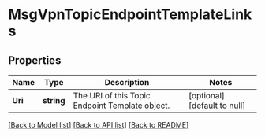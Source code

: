 # MsgVpnTopicEndpointTemplateLinks

## Properties
Name | Type | Description | Notes
------------ | ------------- | ------------- | -------------
**Uri** | **string** | The URI of this Topic Endpoint Template object. | [optional] [default to null]

[[Back to Model list]](../README.md#documentation-for-models) [[Back to API list]](../README.md#documentation-for-api-endpoints) [[Back to README]](../README.md)

